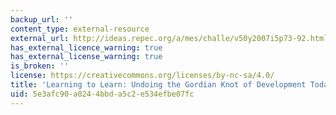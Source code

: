 ```yaml
---
backup_url: ''
content_type: external-resource
external_url: http://ideas.repec.org/a/mes/challe/v50y2007i5p73-92.html
has_external_licence_warning: true
has_external_license_warning: true
is_broken: ''
license: https://creativecommons.org/licenses/by-nc-sa/4.0/
title: 'Learning to Learn: Undoing the Gordian Knot of Development Today'
uid: 5e3afc90-a024-4bbd-a5c2-e534efbe07fc
---
```

